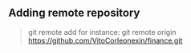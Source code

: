 ## Adding remote repository
   > git remote add <shorthand name> <url>
   > for instance: git remote origin https://github.com/VitoCorleonexin/finance.git
